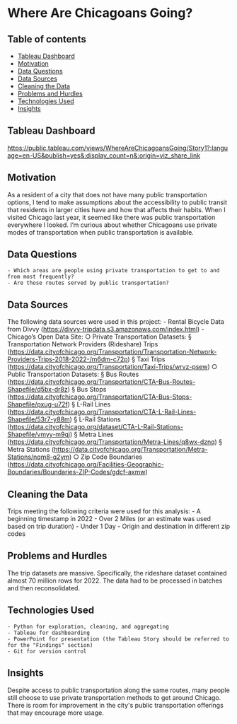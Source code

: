# Where Are Chicagoans Going?

## Table of contents
* [Tableau Dashboard](#tableau-dashboard)
* [Motivation](#motivation)
* [Data Questions](#data-questions)
* [Data Sources](#data-sources)
* [Cleaning the Data](#cleaning-the-data)
* [Problems and Hurdles](#problems-and-hurdles)
* [Technologies Used](#technologies-used)
* [Insights](#insights)


## Tableau Dashboard
https://public.tableau.com/views/WhereAreChicagoansGoing/Story1?:language=en-US&publish=yes&:display_count=n&:origin=viz_share_link

## Motivation
As a resident of a city that does not have many public transportation options, I tend to make assumptions about the accessibility to public transit that residents in larger cities have and how that affects their habits. When I visited Chicago last year, it seemed like there was public transportation everywhere I looked. I’m curious about whether Chicagoans use private modes of transportation when public transportation is available.

## Data Questions
	- Which areas are people using private transportation to get to and from most frequently? 
	- Are those routes served by public transportation?

## Data Sources
The following data sources were used in this project:
	- Rental Bicycle Data from Divvy (https://divvy-tripdata.s3.amazonaws.com/index.html)
	- Chicago’s Open Data Site:
		○ Private Transportation Datasets:
			§ Transportation Network Providers (Rideshare) Trips (https://data.cityofchicago.org/Transportation/Transportation-Network-Providers-Trips-2018-2022-/m6dm-c72p)
			§ Taxi Trips (https://data.cityofchicago.org/Transportation/Taxi-Trips/wrvz-psew)
		○ Public Transportation Datasets:
			§ Bus Routes (https://data.cityofchicago.org/Transportation/CTA-Bus-Routes-Shapefile/d5bx-dr8z)
			§ Bus Stops (https://data.cityofchicago.org/Transportation/CTA-Bus-Stops-Shapefile/pxug-u72f)
			§ L-Rail Lines (https://data.cityofchicago.org/Transportation/CTA-L-Rail-Lines-Shapefile/53r7-y88m)
			§ L-Rail Stations (https://data.cityofchicago.org/dataset/CTA-L-Rail-Stations-Shapefile/vmyy-m9qj)
			§ Metra Lines (https://data.cityofchicago.org/Transportation/Metra-Lines/q8wx-dznq)
			§ Metra Stations (https://data.cityofchicago.org/Transportation/Metra-Stations/nqm8-q2ym)
		○ Zip Code Boundaries (https://data.cityofchicago.org/Facilities-Geographic-Boundaries/Boundaries-ZIP-Codes/gdcf-axmw)
	

## Cleaning the Data
Trips meeting the following criteria were used for this analysis:
	- A beginning timestamp in 2022
	- Over 2 Miles (or an estimate was used based on trip duration)
	- Under 1 Day
	- Origin and destination in different zip codes

## Problems and Hurdles
The trip datasets are massive. Specifically, the rideshare dataset contained almost 70 million rows for 2022. The data had to be processed in batches and then reconsolidated.

## Technologies Used
	- Python for exploration, cleaning, and aggregating
	- Tableau for dashboarding
	- PowerPoint for presentation (the Tableau Story should be referred to for the "Findings" section)
	- Git for version control

## Insights
Despite access to public transportation along the same routes, many people still choose to use private transportation methods to get around Chicago. There is room for improvement in the city's public transportation offerings that may encourage more usage.